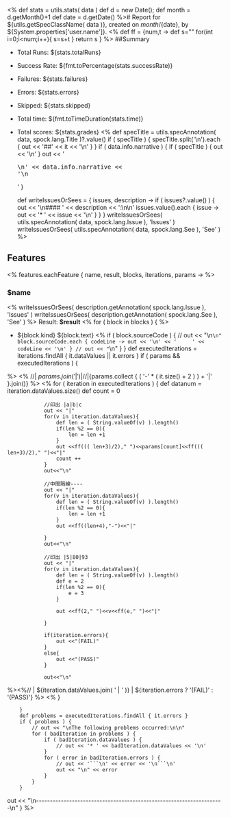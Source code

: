 <%
    def stats = utils.stats( data )
    def d = new Date();
    def month = d.getMonth()+1
    def date = d.getDate()
 %># Report for ${utils.getSpecClassName( data )}, created on ${month}/${date}, by ${System.properties['user.name']}.
<%
def ff = {num,t ->
   def s=""
   for(int i=0;i<num;i++){
   		 s=s+t
   	}
   	return s
} 
%>
##Summary

* Total Runs: ${stats.totalRuns}
* Success Rate: ${fmt.toPercentage(stats.successRate)}
* Failures: ${stats.failures}
* Errors:   ${stats.errors}
* Skipped:  ${stats.skipped}
* Total time: ${fmt.toTimeDuration(stats.time)}
* Total scores: ${stats.grades}
<%
    def specTitle = utils.specAnnotation( data, spock.lang.Title )?.value()
    if ( specTitle ) {
        specTitle.split('\n').each { out << '##' << it << '\n' }
    }
    if ( data.info.narrative ) {
        if ( specTitle ) { out << '\n' }
        out << '<pre>\n' << data.info.narrative << '\n</pre>'
    }
    
    def writeIssuesOrSees = { issues, description ->
        if ( issues?.value() ) {
            out << '\n#### ' << description << ':\n\n'
            issues.value().each { issue ->
                out << '* ' << issue << '\n'
            }
        }
    }
    writeIssuesOrSees( utils.specAnnotation( data, spock.lang.Issue ), 'Issues' )
    writeIssuesOrSees( utils.specAnnotation( data, spock.lang.See ), 'See' )
%>

## Features
<%
    features.eachFeature { name, result, blocks, iterations, params ->
%>
### $name
<% 
 writeIssuesOrSees( description.getAnnotation( spock.lang.Issue ), 'Issues' )
 writeIssuesOrSees( description.getAnnotation( spock.lang.See ), 'See' )
%>
Result: **$result**
<%
        for ( block in blocks ) {
 %>
* ${block.kind} ${block.text}
<%
          if ( block.sourceCode ) {
              // out << "\n```\n"
              block.sourceCode.each { codeLine ->
                  out << '\n' << '     ' << codeLine << '\n'
              }
              // out << "```\n"
          }
        }
        def executedIterations = iterations.findAll { it.dataValues || it.errors }
        if ( params && executedIterations ) {
   
 %>
<% //| ${params.join( ' | ' )} |
 // |${params.collect { ( '-' * ( it.size() + 2 ) ) + '|' }.join()}
 %>
<%
            for ( iteration in executedIterations ) {
            	def datanum = iteration.dataValues.size()
            	def count = 0
            	
            	//印出 |a|b|c
            	out << "|"
            	for(v in iteration.dataValues){
            	    def len = ( String.valueOf(v) ).length()
            	    if(len %2 == 0){
            	    	len = len +1
            	    }
            	    out <<ff((( len+3)/2)," ")<<params[count]<<ff((( len+3)/2)," ")<<"|"
            	    count ++      	 
            	}
            	out<<"\n"
            	
            	//中間隔線----
            	out << "|"
            	for(v in iteration.dataValues){
            	    def len = ( String.valueOf(v) ).length()
            	    if(len %2 == 0){
            	    	len = len +1
            	    }
            	    out <<ff((len+4),"-")<<"|"
            	        	 
            	}
            	out<<"\n"
            	
            	//印出 |5|80|93
            	out << "|"
            	for(v in iteration.dataValues){
            	    def len = ( String.valueOf(v) ).length()
            	    def e = 2
            	    if(len %2 == 0){
            	    	e = 3
            	    }

            	    out <<ff(2," ")<<v<<ff(e," ")<<"|"
            	        	 
            	}
            	
            	if(iteration.errors){
            		out <<"(FAIL)"
            	}
            	else{
            		out <<"(PASS)"
            	}
      
                out<<"\n"  

%><%//   | ${iteration.dataValues.join( ' | ' )} | ${iteration.errors ? '(FAIL)' : '(PASS)'} %>
<%          }

        }
        def problems = executedIterations.findAll { it.errors }
        if ( problems ) {
            // out << "\nThe following problems occurred:\n\n"
            for ( badIteration in problems ) {
                if ( badIteration.dataValues ) {
                    // out << '* ' << badIteration.dataValues << '\n'
                }
                for ( error in badIteration.errors ) {
                    // out << '```\n' << error << '\n```\n'
                    out << "\n" << error
                }
            }
        }
   out << "\n--------------------------------------------------------------------\n"
    }
 %>
